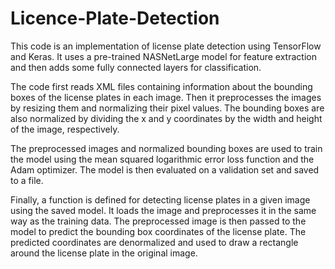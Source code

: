 # Licence-Plate-Detection
This code is an implementation of license plate detection using TensorFlow and Keras. It uses a pre-trained NASNetLarge model for feature extraction and then adds some fully connected layers for classification.

The code first reads XML files containing information about the bounding boxes of the license plates in each image. Then it preprocesses the images by resizing them and normalizing their pixel values. The bounding boxes are also normalized by dividing the x and y coordinates by the width and height of the image, respectively.

The preprocessed images and normalized bounding boxes are used to train the model using the mean squared logarithmic error loss function and the Adam optimizer. The model is then evaluated on a validation set and saved to a file.

Finally, a function is defined for detecting license plates in a given image using the saved model. It loads the image and preprocesses it in the same way as the training data. The preprocessed image is then passed to the model to predict the bounding box coordinates of the license plate. The predicted coordinates are denormalized and used to draw a rectangle around the license plate in the original image.
